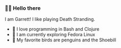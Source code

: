 <!--
**massivebird/massivebird** is a ✨ _special_ ✨ repository because its `README.md` (this file) appears on your GitHub profile. 
-->

### 🐤💬 Hello there

I am Garrett! I like playing Death Stranding.

- 🍊 I love programming in Bash and Clojure
- 🚙 I am currently exploring Fedora Linux
- 🐧 My favorite birds are penguins and the Shoebill
